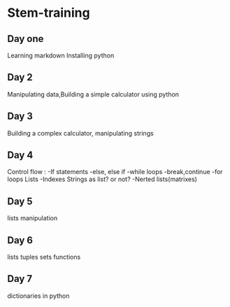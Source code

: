 # Stem-training
## Day one
Learning markdown
Installing python
## Day 2
Manipulating data,Building a simple calculator using python
## Day 3
Building a complex calculator, manipulating strings
## Day 4
Control flow : 
  -If statements
  -else, else if
  -while loops
  -break,continue
  -for loops
Lists
  -Indexes 
  Strings as list?
             or not?
  -Nerted lists(matrixes)
## Day 5
lists manipulation
## Day 6
lists tuples sets
functions
## Day 7
dictionaries in python
